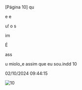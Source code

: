 [Página 10]
qu

e e

u!
o
s

im

É

ass

u
miolo_e assim que eu sou.indd 10

02/10/2024 09:44:15

![10](./img/page_10-01.jpg)
